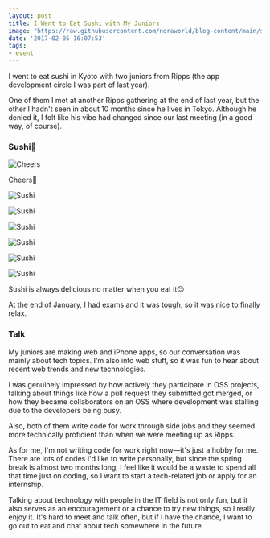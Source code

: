 ```yaml
---
layout: post
title: I Went to Eat Sushi with My Juniors
image: "https://raw.githubusercontent.com/noraworld/blog-content/main/sushi-with-ripps-member/IMG_0102.jpg"
date: '2017-02-05 16:07:53'
tags:
- event
---
```


I went to eat sushi in Kyoto with two juniors from Ripps (the app development circle I was part of last year).

One of them I met at another Ripps gathering at the end of last year, but the other I hadn't seen in about 10 months since he lives in Tokyo. Although he denied it, I felt like his vibe had changed since our last meeting (in a good way, of course).

### Sushi🍣

![Cheers](https://raw.githubusercontent.com/noraworld/blog-content/main/sushi-with-ripps-member/IMG_0097.jpg)

Cheers🍻

![Sushi](https://raw.githubusercontent.com/noraworld/blog-content/main/sushi-with-ripps-member/IMG_0098.jpg)

![Sushi](https://raw.githubusercontent.com/noraworld/blog-content/main/sushi-with-ripps-member/IMG_0099.jpg)

![Sushi](https://raw.githubusercontent.com/noraworld/blog-content/main/sushi-with-ripps-member/IMG_0102.jpg)

![Sushi](https://raw.githubusercontent.com/noraworld/blog-content/main/sushi-with-ripps-member/IMG_0103.jpg)

![Sushi](https://raw.githubusercontent.com/noraworld/blog-content/main/sushi-with-ripps-member/IMG_0104.jpg)

![Sushi](https://raw.githubusercontent.com/noraworld/blog-content/main/sushi-with-ripps-member/IMG_0101.jpg)

Sushi is always delicious no matter when you eat it😊

At the end of January, I had exams and it was tough, so it was nice to finally relax.

### Talk
My juniors are making web and iPhone apps, so our conversation was mainly about tech topics. I'm also into web stuff, so it was fun to hear about recent web trends and new technologies.

I was genuinely impressed by how actively they participate in OSS projects, talking about things like how a pull request they submitted got merged, or how they became collaborators on an OSS where development was stalling due to the developers being busy.

Also, both of them write code for work through side jobs and they seemed more technically proficient than when we were meeting up as Ripps. 

As for me, I'm not writing code for work right now—it's just a hobby for me. There are lots of codes I'd like to write personally, but since the spring break is almost two months long, I feel like it would be a waste to spend all that time just on coding, so I want to start a tech-related job or apply for an internship.

Talking about technology with people in the IT field is not only fun, but it also serves as an encouragement or a chance to try new things, so I really enjoy it. It's hard to meet and talk often, but if I have the chance, I want to go out to eat and chat about tech somewhere in the future.
